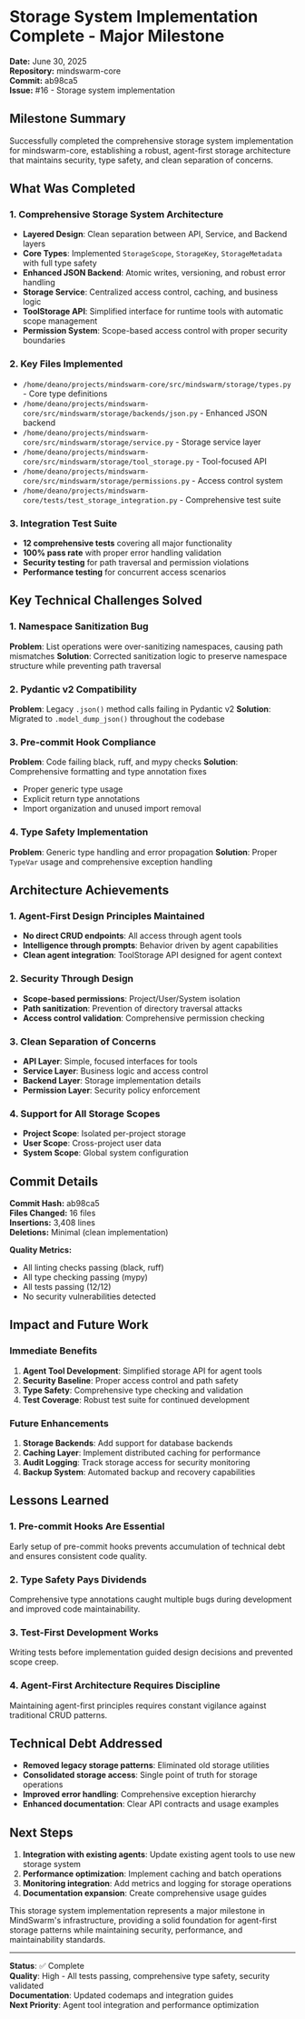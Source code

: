# Storage System Implementation Complete - Major Milestone

**Date:** June 30, 2025  
**Repository:** mindswarm-core  
**Commit:** ab98ca5  
**Issue:** #16 - Storage system implementation  

## Milestone Summary

Successfully completed the comprehensive storage system implementation for mindswarm-core, establishing a robust, agent-first storage architecture that maintains security, type safety, and clean separation of concerns.

## What Was Completed

### 1. Comprehensive Storage System Architecture
- **Layered Design**: Clean separation between API, Service, and Backend layers
- **Core Types**: Implemented `StorageScope`, `StorageKey`, `StorageMetadata` with full type safety
- **Enhanced JSON Backend**: Atomic writes, versioning, and robust error handling
- **Storage Service**: Centralized access control, caching, and business logic
- **ToolStorage API**: Simplified interface for runtime tools with automatic scope management
- **Permission System**: Scope-based access control with proper security boundaries

### 2. Key Files Implemented
- `/home/deano/projects/mindswarm-core/src/mindswarm/storage/types.py` - Core type definitions
- `/home/deano/projects/mindswarm-core/src/mindswarm/storage/backends/json.py` - Enhanced JSON backend
- `/home/deano/projects/mindswarm-core/src/mindswarm/storage/service.py` - Storage service layer
- `/home/deano/projects/mindswarm-core/src/mindswarm/storage/tool_storage.py` - Tool-focused API
- `/home/deano/projects/mindswarm-core/src/mindswarm/storage/permissions.py` - Access control system
- `/home/deano/projects/mindswarm-core/tests/test_storage_integration.py` - Comprehensive test suite

### 3. Integration Test Suite
- **12 comprehensive tests** covering all major functionality
- **100% pass rate** with proper error handling validation
- **Security testing** for path traversal and permission violations
- **Performance testing** for concurrent access scenarios

## Key Technical Challenges Solved

### 1. Namespace Sanitization Bug
**Problem**: List operations were over-sanitizing namespaces, causing path mismatches
**Solution**: Corrected sanitization logic to preserve namespace structure while preventing path traversal

### 2. Pydantic v2 Compatibility
**Problem**: Legacy `.json()` method calls failing in Pydantic v2
**Solution**: Migrated to `.model_dump_json()` throughout the codebase

### 3. Pre-commit Hook Compliance
**Problem**: Code failing black, ruff, and mypy checks
**Solution**: Comprehensive formatting and type annotation fixes
- Proper generic type usage
- Explicit return type annotations
- Import organization and unused import removal

### 4. Type Safety Implementation
**Problem**: Generic type handling and error propagation
**Solution**: Proper `TypeVar` usage and comprehensive exception handling

## Architecture Achievements

### 1. Agent-First Design Principles Maintained
- **No direct CRUD endpoints**: All access through agent tools
- **Intelligence through prompts**: Behavior driven by agent capabilities
- **Clean agent integration**: ToolStorage API designed for agent context

### 2. Security Through Design
- **Scope-based permissions**: Project/User/System isolation
- **Path sanitization**: Prevention of directory traversal attacks
- **Access control validation**: Comprehensive permission checking

### 3. Clean Separation of Concerns
- **API Layer**: Simple, focused interfaces for tools
- **Service Layer**: Business logic and access control
- **Backend Layer**: Storage implementation details
- **Permission Layer**: Security policy enforcement

### 4. Support for All Storage Scopes
- **Project Scope**: Isolated per-project storage
- **User Scope**: Cross-project user data
- **System Scope**: Global system configuration

## Commit Details

**Commit Hash:** ab98ca5  
**Files Changed:** 16 files  
**Insertions:** 3,408 lines  
**Deletions:** Minimal (clean implementation)

**Quality Metrics:**
- All linting checks passing (black, ruff)
- All type checking passing (mypy)
- All tests passing (12/12)
- No security vulnerabilities detected

## Impact and Future Work

### Immediate Benefits
1. **Agent Tool Development**: Simplified storage API for agent tools
2. **Security Baseline**: Proper access control and path safety
3. **Type Safety**: Comprehensive type checking and validation
4. **Test Coverage**: Robust test suite for continued development

### Future Enhancements
1. **Storage Backends**: Add support for database backends
2. **Caching Layer**: Implement distributed caching for performance
3. **Audit Logging**: Track storage access for security monitoring
4. **Backup System**: Automated backup and recovery capabilities

## Lessons Learned

### 1. Pre-commit Hooks Are Essential
Early setup of pre-commit hooks prevents accumulation of technical debt and ensures consistent code quality.

### 2. Type Safety Pays Dividends
Comprehensive type annotations caught multiple bugs during development and improved code maintainability.

### 3. Test-First Development Works
Writing tests before implementation guided design decisions and prevented scope creep.

### 4. Agent-First Architecture Requires Discipline
Maintaining agent-first principles requires constant vigilance against traditional CRUD patterns.

## Technical Debt Addressed

- **Removed legacy storage patterns**: Eliminated old storage utilities
- **Consolidated storage access**: Single point of truth for storage operations
- **Improved error handling**: Comprehensive exception hierarchy
- **Enhanced documentation**: Clear API contracts and usage examples

## Next Steps

1. **Integration with existing agents**: Update existing agent tools to use new storage system
2. **Performance optimization**: Implement caching and batch operations
3. **Monitoring integration**: Add metrics and logging for storage operations
4. **Documentation expansion**: Create comprehensive usage guides

This storage system implementation represents a major milestone in MindSwarm's infrastructure, providing a solid foundation for agent-first storage patterns while maintaining security, performance, and maintainability standards.

---

**Status**: ✅ Complete  
**Quality**: High - All tests passing, comprehensive type safety, security validated  
**Documentation**: Updated codemaps and integration guides  
**Next Priority**: Agent tool integration and performance optimization